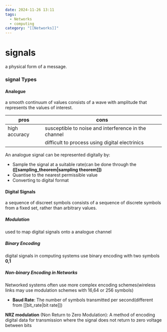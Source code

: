 ```yaml
---
date: 2024-11-26 13:11
tags:
  - Networks
  - computing
category: "[[Networks]]"
---
```

# signals
a physical form of a message.

### signal Types
#### Analogue 
a smooth continuum of values 
consists of a wave with amplitude that represents the values of interest.

| pros          | cons                                                 |
| ------------- | ---------------------------------------------------- |
| high accuracy | susceptible to noise and interference in the channel |
|               | difficult to process using digital electrinics       |
An analogue signal can be represented digitally by:
- Sample the signal at a suitable rate(can be done through the **([[sampling_theorem|sampling theorem]])**
- Quantise to the nearest permissible value
- Converting to digital format

#### Digital Signals
a sequence of discreet symbols
consists of a sequence of discrete symbols from a fixed set, rather than arbitrary values.

##### Modulation
used to map digital signals onto a analogue channel
##### Binary Encoding
digital signals in computing systems use binary encoding with two symbols **0,1**
##### Non-binary Encoding in Networks
Networked systems often use more complex encoding schemes(wireless links may use modulation schemes with 16,64 or 256 symbols)
- **Baud Rate**: The number of symbols transmitted per second(different from [[bit_rate|bit rate]])

**NRZ modulation** (Non Return to Zero Modulation):
	A method of encoding digital data for transmission where the signal does not return to zero voltage between bits